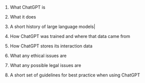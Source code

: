 1. What ChatGPT is




2. What it does
   

   
3. A short history of large language models|
   
   
   
4. How ChatGPT was trained and where that data came from
   


5. How ChatGPT stores its interaction data
   

   
6. What any ethical issues are
   

   
7. What any possible legal issues are
   

   
8. A short set of guidelines for best practice when using ChatGPT

